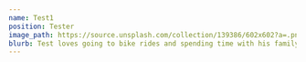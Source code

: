 ```yaml
---
name: Test1
position: Tester
image_path: https://source.unsplash.com/collection/139386/602x602?a=.png
blurb: Test loves going to bike rides and spending time with his family.
---
```

